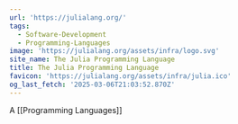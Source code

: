 ```yaml
---
url: 'https://julialang.org/'
tags:
  - Software-Development
  - Programming-Languages
image: 'https://julialang.org/assets/infra/logo.svg'
site_name: The Julia Programming Language
title: The Julia Programming Language
favicon: 'https://julialang.org/assets/infra/julia.ico'
og_last_fetch: '2025-03-06T21:03:52.870Z'
---
```


A [[Programming Languages]]

